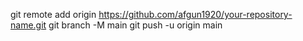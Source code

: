 git remote add origin https://github.com/afgun1920/your-repository-name.git
git branch -M main
git push -u origin main
